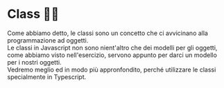 # Class 👨‍🏫
Come abbiamo detto, le classi sono un concetto che ci avvicinano alla programmazione ad oggetti. <br>
Le classi in Javascript non sono nient'altro che dei modelli per gli oggetti, come abbiamo visto nell'esercizio, servono appunto per darci un modello per i nostri oggetti. <br>
Vedremo meglio ed in modo più appronfondito, perché utilizzare le classi specialmente in Typescript.
